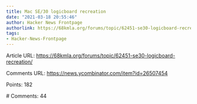 ```yaml
---
title: Mac SE/30 logicboard recreation
date: "2021-03-18 20:55:46"
author: Hacker News Frontpage
authorlink: https://68kmla.org/forums/topic/62451-se30-logicboard-recreation/
tags:
- Hacker-News-Frontpage
---
```


<p>Article URL: <a href="https://68kmla.org/forums/topic/62451-se30-logicboard-recreation/">https://68kmla.org/forums/topic/62451-se30-logicboard-recreation/</a></p>
<p>Comments URL: <a href="https://news.ycombinator.com/item?id=26507454">https://news.ycombinator.com/item?id=26507454</a></p>
<p>Points: 182</p>
<p># Comments: 44</p>

